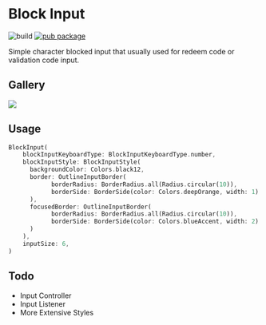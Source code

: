 # Block Input 

![build](https://github.com/vonqo/block_input/workflows/build/badge.svg) 
[![pub package](https://img.shields.io/pub/v/block_input.svg)](https://pub.dartlang.org/packages/geolocator)

Simple character blocked input that usually used for redeem code or validation code input.

## Gallery
<img src="https://raw.githubusercontent.com/vonqo/block_input/master/example/example-1.gif">

## Usage
```dart
BlockInput(
    blockInputKeyboardType: BlockInputKeyboardType.number,
    blockInputStyle: BlockInputStyle(
      backgroundColor: Colors.black12,
      border: OutlineInputBorder(
            borderRadius: BorderRadius.all(Radius.circular(10)),
            borderSide: BorderSide(color: Colors.deepOrange, width: 1)
      ),
      focusedBorder: OutlineInputBorder(
            borderRadius: BorderRadius.all(Radius.circular(10)),
            borderSide: BorderSide(color: Colors.blueAccent, width: 2)
      )
    ),
    inputSize: 6,
)
```

## Todo
* Input Controller
* Input Listener
* More Extensive Styles

